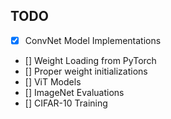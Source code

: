 ## TODO
- [x] ConvNet Model Implementations
- [] Weight Loading from PyTorch
- [] Proper weight initializations
- [] ViT Models
- [] ImageNet Evaluations
- [] CIFAR-10 Training 
